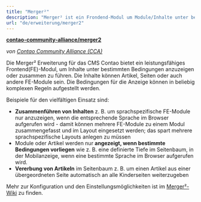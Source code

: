 ```yaml
---
title: "Merger²"
description: "Merger² ist ein Frondend-Modul um Module/Inhalte unter bestimmten Bedingungen anzuzeigen."
url: "de/erweiterung/merger2"
---
```


**[contao-community-alliance/merger2](https://packagist.org/packages/contao-community-alliance/merger2)**

_von [Contao Community Alliance (CCA)](https://c-c-a.org/)_



Die Merger² Erweiterung für das CMS Contao bietet ein leistungsfähiges Frontend(FE)-Modul, um Inhalte unter bestimmten
Bedingungen anzuzeigen oder zusammen zu führen. Die Inhalte können Artikel, Seiten oder auch andere FE-Module sein. Die
Bedingungen für die Anzeige können in beliebig komplexen Regeln aufgestellt werden.

Beispiele für den vielfältigen Einsatz sind:

* **Zusammenführen von Inhalten** z. B. um sprachspezifische FE-Module nur anzuzeigen, wenn die entsprechende Sprache
  im Browser aufgerufen wird - damit können mehrere FE-Module zu einem Modul zusammengefasst und im Layout eingesetzt
  werden; das spart mehrere sprachspezifische Layouts anlegen zu müssen
* Module oder Artikel werden nur **angezeigt, wenn bestimmte Bedingungen vorliegen** wie z. B. eine definierte Tiefe im
  Seitenbaum, in der Mobilanzeige, wenn eine bestimmte Sprache im Browser aufgerufen wird.
* **Vererbung von Artikeln** im Seitenbaum z. B. um einen Artikel aus einer übergeordneten Seite automatisch an alle
  Kinderseiten weiterzugeben

Mehr zur Konfiguration und den Einstellungsmöglichkeiten ist im
[Merger²-Wiki](https://github.com/contao-community-alliance/merger2/wiki) zu finden.



